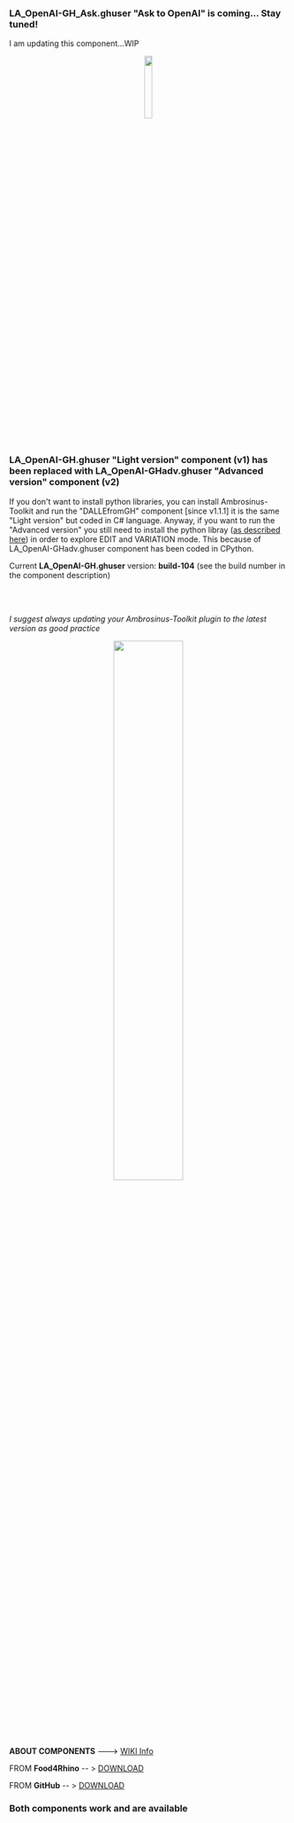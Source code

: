 ### LA_OpenAI-GH_Ask.ghuser "Ask to OpenAI" is coming... Stay tuned!

I am updating this component...WIP

<div align="center">
<img src="https://ambrosinus.altervista.org/blog/wp-content/uploads/2022/12/LA_OpenAI-GH_Ask_comps.png" width="17%" height="17%">
</div>

<br>
<br>

### LA_OpenAI-GH.ghuser "Light version" component (v1) has been replaced with LA_OpenAI-GHadv.ghuser "Advanced version" component (v2)

If you don't want to install python libraries, you can install Ambrosinus-Toolkit and run the "DALLEfromGH" component [since v1.1.1] it is the same "Light version" but coded in C# language. Anyway, if you want to run the "Advanced version" you still need to install the python libray ([as described here](https://bit.ly/OpenAI-insideGrasshopper)) in order to explore EDIT and VARIATION mode. This because of LA_OpenAI-GHadv.ghuser component has been coded in CPython.

Current **LA_OpenAI-GH.ghuser** version: **build-104** (see the build number in the component description)

<br>
<br>


_I suggest always updating your Ambrosinus-Toolkit plugin to the latest version as good practice_

<div align="center">
<img src="https://ambrosinus.altervista.org/blog/wp-content/uploads/2022/11/OpenAI_Light_and_ADV_comp-02.jpg" width="50%" height="50%">
</div>
<br>
<br>

**ABOUT COMPONENTS**  ---> [WIKI Info](https://github.com/lucianoambrosini/Ambrosinus-Toolkit/wiki/AI-components)

FROM **Food4Rhino**   -- > [DOWNLOAD](https://www.food4rhino.com/en/app/ambrosinus-toolkit)

FROM **GitHub**       -- > [DOWNLOAD](https://github.com/lucianoambrosini/Ambrosinus-Toolkit/tree/main/Latest_version)

### Both components work and are available
